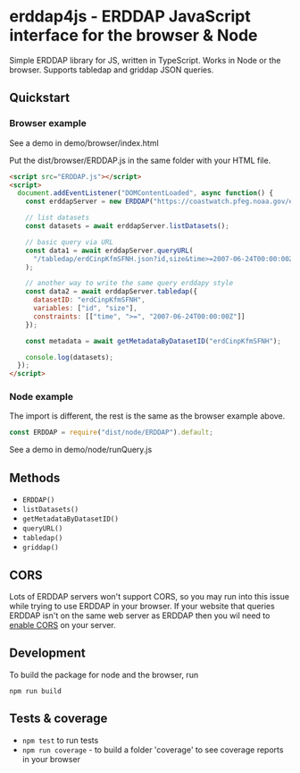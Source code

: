 # erddap4js - ERDDAP JavaScript interface for the browser & Node

Simple ERDDAP library for JS, written in TypeScript. Works in Node or the browser. Supports tabledap and griddap JSON queries.

## Quickstart

### Browser example

See a demo in demo/browser/index.html

Put the dist/browser/ERDDAP.js in the same folder with your HTML file.

```html
<script src="ERDDAP.js"></script>
<script>
  document.addEventListener("DOMContentLoaded", async function() {
    const erddapServer = new ERDDAP("https://coastwatch.pfeg.noaa.gov/erddap");

    // list datasets
    const datasets = await erddapServer.listDatasets();

    // basic query via URL
    const data1 = await erddapServer.queryURL(
      "/tabledap/erdCinpKfmSFNH.json?id,size&time>=2007-06-24T00:00:00Z"
    );

    // another way to write the same query erddapy style
    const data2 = await erddapServer.tabledap({
      datasetID: "erdCinpKfmSFNH",
      variables: ["id", "size"],
      constraints: [["time", ">=", "2007-06-24T00:00:00Z"]]
    });

    const metadata = await getMetadataByDatasetID("erdCinpKfmSFNH");

    console.log(datasets);
  });
</script>
```

### Node example

The import is different, the rest is the same as the browser example above.

```js
const ERDDAP = require("dist/node/ERDDAP").default;
```

See a demo in demo/node/runQuery.js

## Methods

- `ERDDAP()`
- `listDatasets()`
- `getMetadataByDatasetID()`
- `queryURL()`
- `tabledap()`
- `griddap()`

## CORS

Lots of ERDDAP servers won't support CORS, so you may run into this issue while trying to use ERDDAP in your browser. If your website that queries ERDDAP isn't on the same web server as ERDDAP then you wil need to [enable CORS](https://enable-cors.org/server.html) on your server.

## Development

To build the package for node and the browser, run

`npm run build`

## Tests & coverage

- `npm test` to run tests
- `npm run coverage` - to build a folder 'coverage' to see coverage reports in your browser
